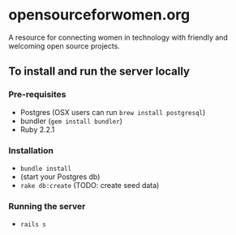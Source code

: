 opensourceforwomen.org
======================

A resource for connecting women in technology with friendly and welcoming open
source projects.


## To install and run the server locally

### Pre-requisites

- Postgres (OSX users can run `brew install postgresql`)
- bundler (`gem install bundler`)
- Ruby 2.2.1

### Installation

- `bundle install`
- (start your Postgres db)
- `rake db:create` (TODO: create seed data)

### Running the server

- `rails s`


